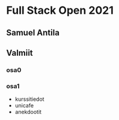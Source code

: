 # Full Stack Open 2021
## Samuel Antila

## Valmiit

### osa0
### osa1
* kurssitiedot
* unicafe
* anekdootit